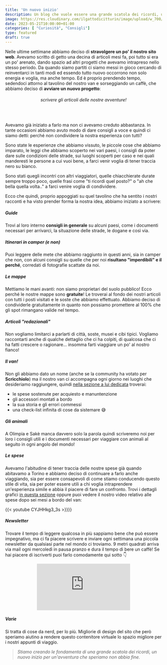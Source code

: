 ```yaml
---
title: 'Un nuovo inizio'
description: Un blog che vuole essere una grande scatola dei ricordi, un nuovo inizio per un'avventura che speriamo non abbia fine. 
image: https://res.cloudinary.com/ilgattodicitturin/image/upload/w_700/f_auto,q_auto:eco/v1684678075/Copia_di_Aggiungi_un_intestazione_1_xokzp6.jpg
date: 2023-05-21T10:00:00+01:00
categories: [ "Curiosità", "Consigli"]
type: featured
draft: true
---
```


Nelle ultime settimane abbiamo deciso di **stravolgere un po' il nostro sito web**.
Avevamo scritto di getto una decina di articoli mesi fa, poi tutto si era un po' arenato, dando spazio ad altri progetti che avevamo intrapreso nello stesso periodo.
Da quando siamo partiti ci siamo messi in gioco cercando di reinventarci in tanti modi ed essendo tutto nuovo occorrono non solo energia e voglia, ma anche tempo.
Ed è proprio prendendo tempo, sedendoci attorno al tavolino del nostro van e sorseggiando un caffè, che abbiamo deciso di **avviare un nuovo progetto**: 
<h6 style="text-align: center !important">scrivere gli articoli delle nostre avventure!</h6>
<br>

Avevamo già iniziato a farlo ma non ci avevamo creduto abbastanza. In tante occasioni abbiamo avuto modo di dare consigli a voce e quindi ci siamo detti: perché non condividere la nostra esperienza con tutti?

Sono state le esperienze che abbiamo vissuto, le piccole cose che abbiamo imparato, le leggi che abbiamo scoperto nei vari paesi, i consigli da poter dare sulle condizioni delle strade, sui luoghi scoperti per caso e nei quali manderesti le persone a cui vuoi bene, a farci venir voglia di tener traccia nero su bianco.

Sono stati quegli incontri con altri viaggiatori, quelle chiacchierate durate sempre troppo poco, quelle frasi come "ti ricordi quel posto?" o "ah che bella quella volta.." a farci venire voglia di condividere.

Ecco che quindi, proprio appoggiati su quel tavolino che ha sentito i nostri racconti e ha visto prender forma la nostra idea, abbiamo iniziato a scrivere:

##### Guide
Trovi al loro interno **consigli in generale** su alcuni paesi, come i documenti necessari per arrivarci, la situazione delle strade, le dogane e così via. 

##### Itinerari in camper (e non)
Puoi leggere delle mete che abbiamo raggiunto in questi anni, sia in camper che non, con alcuni consigli su quelle che per noi **risultano "imperdibili" e il perché**, corredati di fotografie scattate da noi. 

##### Le mappe 
Mettiamo le mani avanti: non siamo proprietari del suolo pubblico! Ecco perché le nostre mappe sono **gratuite**! 
Le troverai al fondo dei nostri articoli con tutti i posti visitati e le soste che abbiamo effettuato. Abbiamo deciso di condividerle gratuitamente in quanto non possiamo promettere al 100% che gli spot rimangano valide nel tempo.

##### Articoli "redazionali"
Non vogliamo limitarci a parlarti di città, soste, musei e cibi tipici. Vogliamo raccontarti anche di qualche dettaglio che ci ha colpiti, di qualcosa che ci ha fatti crescere o ragionare... insomma farti viaggiare un po' al nostro fianco!

##### Il van!
Non gli abbiamo dato un nome (anche se la community ha votato per **Scricchiolo**) ma il nostro van ci accompagna ogni giorno nei luoghi che desideriamo raggiungere, quindi [nella sezione a lui dedicata](/van/) troverai:
- le spese sostenute per acquiesto e manuntenzione
- gli accessori montati a bordo
- la sua storia e gli errori commessi
- una check-list infinita di cose da sistemare 😅

##### Gli animali 
A Olimpia e Sakè manca davvero solo la parola quindi scriveremo noi per loro i consigli utili e i documenti necessari per viaggiare con animali al seguito in ogni angolo del mondo!

##### Le spese
Avevamo l'abitudine di tener traccia delle nostre spese già quando abitavamo a Torino e abbiamo deciso di continuare a farlo anche viaggiando, sia per essere consapevoli di come stiamo conducendo questo stile di vita, sia per poter essere utili a chi voglia intraprendere un'esperienza simile e abbia il piacere di fare un confronto.
Trovi i dettagli grafici [in questa sezione](/expanses/) oppure puoi vedere il nostro video relativo alle spese dopo sei mesi a bordo del van:

{{< youtube CYJHHkg3_3s >}}}}

##### Newsletter
Trovare il tempo di leggere qualcosa in più sappiamo bene che può essere impegnativo, ma ci fa piacere scrivere e inviare ogni settimana una piccola newsletter da qualsiasi parte nel mondo ci troviamo.
9 metri quadrati arriva via mail ogni mercoledì in pausa pranzo e dura il tempo di bere un caffè!
Se hai piacere di iscriverti puoi farlo comodamente qui sotto 👇

<div style="text-align: center;"><iframe src="https://vandipety.substack.com/embed" height="150" style=" background:white;" frameborder="0" scrolling="no" class="ow g-3 mb-3"></iframe></div>

##### Varie
Si tratta di cose da nerd, per lo più. Migliorie di design del sito che però speriamo aiutino a rendere questo contenitore virtuale lo spazio migliore per i nostri appunti di viaggio. 


> _Stiamo creando le fondamenta di una grande scatola dei ricordi, un nuovo inizio per un'avventura che speriamo non abbia fine._